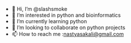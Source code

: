 - 👋 Hi, I’m @slashsmoke
- 👀 I’m interested in python and bioinformatics
- 🌱 I’m currently learning python
- 💞️ I’m looking to collaborate on python projects
- 📫 How to reach me :nastyasakali@gmail.com

<!---
slashsmoke/slashsmoke is a ✨ special ✨ repository because its `README.md` (this file) appears on your GitHub profile.
You can click the Preview link to take a look at your changes.
--->
